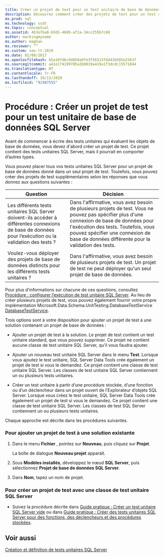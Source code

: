 ```yaml
---
title: Créer un projet de test pour un test unitaire de base de données SQL Server
description: Découvrez comment créer des projets de test pour un test unitaire de base de données SQL Server. Affichez les différentes façons d’ajouter des projets de test aux solutions qui contiennent des projets de base de données.
ms.prod: sql
ms.technology: ssdt
ms.topic: conceptual
ms.assetid: 4b3e7ba8-b565-4689-af1a-34cc255b7c60
author: markingmyname
ms.author: maghan
ms.reviewer: “”
ms.custom: seo-lt-2019
ms.date: 02/09/2017
ms.openlocfilehash: b5a10fdbc94858a9fe3f5b523fdd43b505e2563f
ms.sourcegitcommit: a41e1f4199785a2b8019a419a1f3dcdc15571044
ms.translationtype: HT
ms.contentlocale: fr-FR
ms.lasthandoff: 10/13/2020
ms.locfileid: "91987555"
---
```

# <a name="how-to-create-a-test-project-for-sql-server-database-unit-testing"></a>Procédure : Créer un projet de test pour un test unitaire de base de données SQL Server

Avant de commencer à écrire des tests unitaires qui évaluent les objets de base de données, vous devez d'abord créer un projet de test. Ce projet contient des tests unitaires SQL Server, mais il pourrait en comporter d’autres types.  
  
Vous pouvez placer tous vos tests unitaires SQL Server pour un projet de base de données donné dans un seul projet de test. Toutefois, vous pouvez créer des projets de test supplémentaires selon les réponses que vous donnez aux questions suivantes :  
  
|Question|Décision|  
|-|-|   
|Les différents tests unitaires SQL Server doivent-ils accéder à différentes connexions de base de données pour l’exécution ou la validation des tests ?|Dans l'affirmative, vous avez besoin de plusieurs projets de test. Vous ne pouvez pas spécifier plus d'une connexion de base de données pour l'exécution des tests. Toutefois, vous pouvez spécifier une connexion de base de données différente pour la validation des tests.|  
|Voulez-vous déployer des projets de base de données distincts pour les différents tests unitaires ?|Dans l'affirmative, vous avez besoin de plusieurs projets de test. Un projet de test ne peut déployer qu'un seul projet de base de données.|  
  
Pour plus d’informations sur chacune de ces questions, consultez [Procédure : configurer l’exécution de test unitaire SQL Server](../ssdt/how-to-configure-sql-server-unit-test-execution.md). Au lieu de créer plusieurs projets de test, vous pouvez également fournir votre propre implémentation Microsoft.Data.Schema.UnitTesting.DatabaseTestService [DatabaseTestService](/previous-versions/visualstudio/visual-studio-2010/dd154755(v=vs.100)).  
  
Trois options sont à votre disposition pour ajouter un projet de test à une solution contenant un projet de base de données :  
  
-   Ajouter un projet de test à la solution. Le projet de test contient un test unitaire standard, que vous pouvez supprimer. Ce projet ne contient aucune classe de test unitaire SQL Server, qu’il vous faudra ajouter.  
  
-   Ajouter un nouveau test unitaire SQL Server dans le menu **Test**. Lorsque vous ajoutez le test unitaire, SQL Server Data Tools crée également un projet de test si vous le demandez. Ce projet contient une classe de test unitaire SQL Server. Les classes de test unitaire SQL Server contiennent un ou plusieurs tests unitaires.  
  
-   Créer un test unitaire à partir d’une procédure stockée, d’une fonction ou d’un déclencheur dans un projet ouvert de l’Explorateur d’objets SQL Server. Lorsque vous créez le test unitaire, SQL Server Data Tools crée également un projet de test si vous le demandez. Ce projet contient une classe de test unitaire SQL Server. Les classes de test SQL Server contiennent un ou plusieurs tests unitaires.  
  
Chaque approche est décrite dans les procédures suivantes.  
  
### <a name="to-add-a-test-project-to-an-existing-solution"></a>Pour ajouter un projet de test à une solution existante  
  
1.  Dans le menu **Fichier** , pointez sur **Nouveau**, puis cliquez sur **Projet**.  
  
    La boîte de dialogue **Nouveau projet** apparaît.  
  
2.  Sous **Modèles installés**, développez le nœud **SQL Server**, puis sélectionnez **Projet de base de données SQL Server**.  
  
3.  Dans **Nom**, tapez un nom de projet.  
  
### <a name="to-create-a-test-project-with-a-sql-server-unit-test-class"></a>Pour créer un projet de test avec une classe de test unitaire SQL Server  
  
-   Suivez la procédure décrite dans [Guide pratique : Créer un test unitaire SQL Server vide](../ssdt/how-to-create-an-empty-sql-server-unit-test.md) ou dans [Guide pratique : Créer des tests unitaires SQL Server pour des fonctions, des déclencheurs et des procédures stockées](../ssdt/how-to-create-unit-tests-for-functions-triggers-stored-procedures.md).  
  
## <a name="see-also"></a>Voir aussi  
[Création et définition de tests unitaires SQL Server](../ssdt/creating-and-defining-sql-server-unit-tests.md)  
